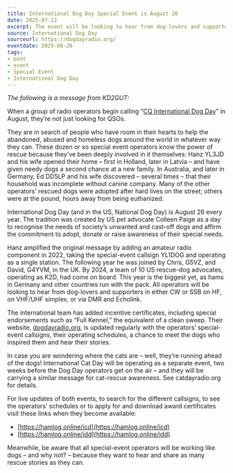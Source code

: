 ```yaml
---
title: International Dog Day Special Event is August 26
date: 2025-07-22
excerpt: The event will be looking to hear from dog-lovers and supporters.
source: International Dog Day
sourceurl: https://dogdayradio.org/
eventdate: 2025-08-26 
tags:
- post
- event
- Special Event
- International Dog Day
---
```

*The following is a message from KD2GUT:* 

When a group of radio operators begin calling “[CQ International Dog Day](https://dogdayradio.org/)” in August, they’re not just looking for QSOs.

They are in search of people who have room in their hearts to help the abandoned, abused and homeless dogs around the world in whatever way they can. These dozen or so special event operators know the power of rescue because they’ve been deeply involved in it themselves: Hanz YL3JD and his wife opened their home – first in Holland, later in Latvia – and have given needy dogs a second chance at a new family. In Australia, and later in Germany, Ed DD5LP and his wife discovered – several times – that their household was incomplete without canine company. Many of the other operators’ rescued dogs were adopted after hard lives on the street; others were at the pound, hours away from being euthanized.

International Dog Day (and in the US, National Dog Day) is August 26 every year. The tradition was created by US pet advocate Colleen Paige as a day to recognise the needs of society’s unwanted and cast-off dogs and affirm the commitment to adopt, donate or raise awareness of their special needs.

Hanz amplified the original message by adding an amateur radio component in 2022, taking the special-event callsign YL1DOG and operating as a single station. The following year he was joined by Chris, G5VZ, and David, G4YVM, in the UK. By 2024, a team of 10 US rescue-dog advocates, operating as K2D, had come on board. This year is the biggest yet, as hams in Germany and other countries run with the pack. All operators will be looking to hear from dog-lovers and supporters in either CW or SSB on HF, on VHF/UHF simplex, or via DMR and Echolink.

The international team has added incentive certificates, including special endorsements such as “Full Kennel,” the equivalent of a clean sweep. Their website, [dogdayradio.org](https://dogdayradio.org/), is updated regularly with the operators’ special-event callsigns, their operating schedules, a chance to meet the dogs who inspired them and hear their stories.

In case you are wondering where the cats are – well, they’re running ahead of the dogs! International Cat Day will be operating as a separate event, two weeks before the Dog Day operators get on the air – and they will be carrying a similar message for cat-rescue awareness.  See catdayradio.org for details.

For live updates of both events, to search for the different callsigns, to see the operators’ schedules or to apply for and download award certificates visit these links when they become available:

- [https://hamlog.online/icd](https://hamlog.online/icd)
- [https://hamlog.online/idd](https://hamlog.online/idd)

Meanwhile, be aware that all special-event operators will be working like dogs – and why not? – because they want to hear and share as many rescue stories as they can.